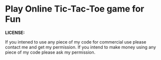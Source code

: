 # Play Online Tic-Tac-Toe game for Fun
**LICENSE:**

If you intened to use any piece of my code for commercial use please contact me and get my permission. If you intend to make money using any piece of my code please ask my permission.
